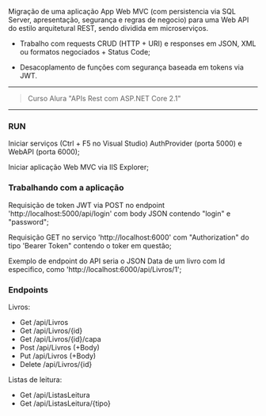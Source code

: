 Migração de uma aplicação App Web MVC (com persistencia via SQL Server, apresentação, segurança e regras de negocio) para uma
Web API do estilo arquitetural REST, sendo dividida em microserviços.

- Trabalho com requests CRUD (HTTP + URI) e responses em JSON, XML ou formatos negociados + Status Code;

- Desacoplamento de funções com segurança baseada em tokens via JWT.

---

> Curso Alura "APIs Rest com ASP.NET Core 2.1"

---

### RUN

Iniciar serviços (Ctrl + F5 no Visual Studio) AuthProvider (porta 5000) e WebAPI (porta 6000);

Iniciar aplicação Web MVC via IIS Explorer;


### Trabalhando com a aplicação

Requisição de token JWT via POST no endpoint 'http://localhost:5000/api/login' com body JSON contendo "login" e "password";

Requisição GET no serviço 'http://localhost:6000' com "Authorization" do tipo 'Bearer Token" contendo o toker em questão;

Exemplo de endpoint do API seria o JSON Data de um livro com Id especifico, como 'http://localhost:6000/api/Livros/1';


### Endpoints

Livros:
- Get /api/Livros
- Get /api/Livros/{id}
- Get /api/Livros/{id}/capa
- Post /api/Livros (+Body)
- Put /api/Livros (+Body)
- Delete /api/Livros/{id}

Listas de leitura:
- Get /api/ListasLeitura
- Get /api/ListasLeitura/{tipo}
